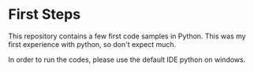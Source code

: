 # First Steps

This repository contains a few first code samples in Python. 
This was my first experience with python, so don't expect much.

In order to run the codes, please use the default IDE python on windows.


